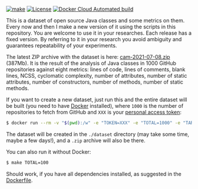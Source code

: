 [![make](https://github.com/yegor256/cam/actions/workflows/make.yml/badge.svg?branch=master)](https://github.com/yegor256/cam/actions/workflows/make.yml)
[![License](https://img.shields.io/badge/license-MIT-green.svg)](https://github.com/yegor256/ctors-vs-size/blob/master/LICENSE.txt)
[![Docker Cloud Automated build](https://img.shields.io/docker/cloud/automated/yegor256/cam)](https://hub.docker.com/r/yegor256/cam)

This is a dataset of open source Java classes and some metrics on them.
Every now and then I make a new version of it using the scripts
in this repository. You are welcome to use it in your researches.
Each release has a fixed version. By referring to it in your research
you avoid ambiguity and guarantees repeatability of your experiments.

The latest ZIP archive with the dataset is here: 
[cam-2021-07-08.zip](https://github.com/yegor256/cam/releases/download/0.1.1/cam-2021-07-08.zip) (387Mb).
It is the result of the analysis of Java classes in 1000 GitHub repositories against
eight metrics: 
lines of code,
lines of comments,
blank lines,
NCSS,
cyclomatic complexity,
number of attributes,
number of static attributes,
number of constructors,
number of methods,
number of static methods.

If you want to create a new dataset, 
just run this and the entire dataset will be built
(you need to have [Docker](https://docs.docker.com/get-docker/) installed),
where `1000` is the number of repositories to fetch from GitHub
and `XXX` is your [personal access token](https://docs.github.com/en/github/authenticating-to-github/keeping-your-account-and-data-secure/creating-a-personal-access-token):

```bash
$ docker run --rm -v "$(pwd):/w" -e "TOKEN=XXX" -e "TOTAL=1000" -e "TARGET=/w/dataset" yegor256/cam
```

The dataset will be created in the `./dataset` directory (may take some time,
maybe a few days!), and a `.zip` archive will also be there.

You can also run it without Docker:

```bash
$ make TOTAL=100
```

Should work, if you have all dependencies installed, as suggested in the
[Dockerfile](https://github.com/yegor256/cam/blob/master/Dockerfile).
